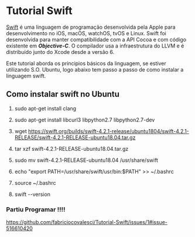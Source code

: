 # Tutorial Swift

[Swift](https://www.apple.com/br/swift/) é uma linguagem de programação desenvolvida pela Apple para desenvolvimento no iOS, macOS, watchOS, tvOS e Linux. Swift foi desenvolvida para manter compatibilidade com a API Cocoa e com código existente em ***Objective-C***. O compilador usa a infraestrutura do LLVM e é distribuído junto do Xcode desde a versão 6.

Este tutorial aborda os principios básicos da linguagem, se estiver utilizando S.O. Ubuntu, logo abaixo tem passo a passo de como instalar a linguagem swift.

## Como instalar swift no Ubuntu


1. sudo apt-get install clang

2. sudo apt-get install libcurl3 libpython2.7 libpython2.7-dev 

3. wget https://swift.org/builds/swift-4.2.1-release/ubuntu1804/swift-4.2.1-RELEASE/swift-4.2.1-RELEASE-ubuntu18.04.tar.gz 

4. tar xzf swift-4.2.1-RELEASE-ubuntu18.04.tar.gz

5. sudo mv swift-4.2.1-RELEASE-ubuntu18.04 /usr/share/swift

6. echo "export PATH=/usr/share/swift/usr/bin:$PATH" >> ~/.bashrc

7. source  ~/.bashrc

8. swift --version

### Partiu Programar !!!!

https://github.com/fabriciocovalesci/Tutorial-Swift/issues/1#issue-516610420
